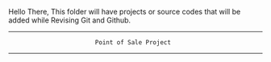 Hello There,
   This folder will have projects or source codes that will be added while Revising Git and Github.

-----------------------------------------------------------------------------
                            Point of Sale Project
-----------------------------------------------------------------------------
